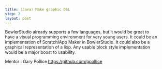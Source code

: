 ```yaml
---
title: (Java) Make graphic DSL
step: 2
layout: post
---
```


BowlerStudio already supports a few languages, but it would be great to have a visual programming environment for very young users. It could be an implementation of Scratch/App Maker in BowlerStudio. It could also be a graphical representation of a lisp. Any usable block style implementation would be a major boost to usability. 
 
Mentor : Gary Pollice https://github.com/gpollice
